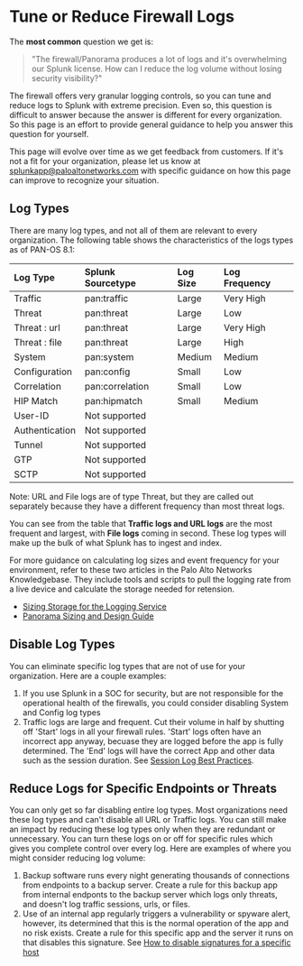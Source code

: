 # Tune or Reduce Firewall Logs

The **most common** question we get is:

> "The firewall/Panorama produces a lot of logs and it's overwhelming our Splunk license. How can I reduce the log volume without losing security visibility?"

The firewall offers very granular logging controls, so you can tune and reduce logs to Splunk with extreme precision. Even so, this question is difficult to answer because the answer is different for every organization. So this page is an effort to provide general guidance to help you answer this question for yourself.

This page will evolve over time as we get feedback from customers. If it's not a fit for your organization, please let us know at splunkapp@paloaltonetworks.com with specific guidance on how this page can improve to recognize your situation.

## Log Types

There are many log types, and not all of them are relevant to every organization. The following table shows the characteristics of the logs types as of PAN-OS 8.1:

| Log Type | Splunk Sourcetype | Log Size | Log Frequency |
| :--- | :--- | :--- | :--- |
| Traffic | pan:traffic | Large | Very High |
| Threat | pan:threat | Large | Low |
| Threat : url | pan:threat | Large | Very High |
| Threat : file | pan:threat | Large | High |
| System | pan:system | Medium | Medium |
| Configuration | pan:config | Small | Low |
| Correlation | pan:correlation | Small | Low |
| HIP Match | pan:hipmatch | Small | Medium |
| User-ID | Not supported |  |  |
| Authentication | Not supported |  |  |
| Tunnel | Not supported |  |  |
| GTP | Not supported |  |  |
| SCTP | Not supported |  |  |

Note: URL and File logs are of type Threat, but they are called out separately because they have a different frequency than most threat logs.

You can see from the table that **Traffic logs and URL logs** are the most frequent and largest, with **File logs** coming in second. These log types will make up the bulk of what Splunk has to ingest and index.

For more guidance on calculating log sizes and event frequency for your environment, refer to these two articles in the Palo Alto Networks Knowledgebase. They include tools and scripts to pull the logging rate from a live device and calculate the storage needed for retension.

* [Sizing Storage for the Logging Service](https://knowledgebase.paloaltonetworks.com/KCSArticleDetail?id=kA10g000000ClVMCA0)
* [Panorama Sizing and Design Guide](https://knowledgebase.paloaltonetworks.com/KCSArticleDetail?id=kA10g000000Clc8CAC)

## Disable Log Types

You can eliminate specific log types that are not of use for your organization. Here are a couple examples:

1. If you use Splunk in a SOC for security, but are not responsible for the operational health of the firewalls, you could consider disabling System and Config log types
2. Traffic logs are large and frequent. Cut their volume in half by shutting off 'Start' logs in all your firewall rules. 'Start' logs often have an incorrect app anyway, becuase they are logged before the app is fully determined. The 'End' logs will have the correct App and other data such as the session duration. See [Session Log Best Practices](https://knowledgebase.paloaltonetworks.com/KCSArticleDetail?id=kA10g000000Clt5CAC).

## Reduce Logs for Specific Endpoints or Threats

You can only get so far disabling entire log types. Most organizations need these log types and can't disable all URL or Traffic logs. You can still make an impact by reducing these log types only when they are redundant or unnecessary. You can turn these logs on or off for specific rules which gives you complete control over every log. Here are examples of where you might consider reducing log volume:

1. Backup software runs every night generating thousands of connections from endpoints to a backup server. Create a rule for this backup app from internal endponts to the backup server which logs only threats, and doesn't log traffic sessions, urls, or files.
2. Use of an internal app regularly triggers a vulnerability or spyware alert, however, its determined that this is the normal operation of the app and no risk exists. Create a rule for this specific app and the server it runs on that disables this signature. See [How to disable signatures for a specific host](https://knowledgebase.paloaltonetworks.com/KCSArticleDetail?id=kA10g000000ClN3CAK)



